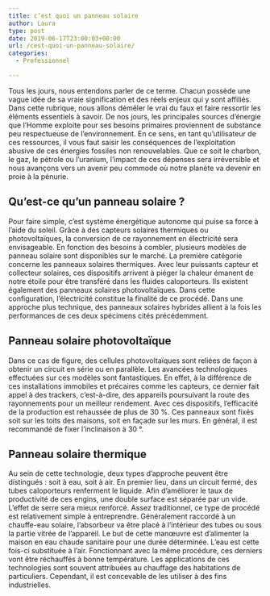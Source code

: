 ```yaml
---
title: c’est quoi un panneau solaire
author: Laura
type: post
date: 2019-06-17T23:00:03+00:00
url: /cest-quoi-un-panneau-solaire/
categories:
  - Professionnel

---
```

Tous les jours, nous entendons parler de ce terme. Chacun possède une vague idée de sa vraie signification et des réels enjeux qui y sont affiliés. Dans cette rubrique, nous allons démêler le vrai du faux et faire ressortir les éléments essentiels à savoir. De nos jours, les principales sources d’énergie que l’Homme exploite pour ses besoins primaires proviennent de substance peu respectueuse de l’environnement. En ce sens, en tant qu’utilisateur de ces ressources, il vous faut saisir les conséquences de l’exploitation abusive de ces énergies fossiles non renouvelables. Que ce soit le charbon, le gaz, le pétrole ou l’uranium, l’impact de ces dépenses sera irréversible et nous avançons vers un avenir peu commode où notre planète va devenir en proie à la pénurie.



## Qu’est-ce qu’un panneau solaire ?



Pour faire simple, c’est système énergétique autonome qui puise sa force à l’aide du soleil. Grâce à des capteurs solaires thermiques ou photovoltaïques, la conversion de ce rayonnement en électricité sera envisageable. En fonction des besoins à combler, plusieurs modèles de panneau solaire sont disponibles sur le marché. La première catégorie concerne les panneaux solaires thermiques. Avec leur puissants capteur et collecteur solaires, ces dispositifs arrivent à piéger la chaleur émanent de notre étoile pour être transféré dans les fluides caloporteurs. Ils existent également des panneaux solaires photovoltaïques. Dans cette configuration, l’électricité constitue la finalité de ce procédé. Dans une approche plus technique, des panneaux solaires hybrides allient à la fois les performances de ces deux spécimens cités précédemment.



## Panneau solaire photovoltaïque



Dans ce cas de figure, des cellules photovoltaïques sont reliées de façon à obtenir un circuit en série ou en parallèle. Les avancées technologiques effectuées sur ces modèles sont fantastiques. En effet, à la différence de ces installations immobiles et précaires comme les capteurs, ce dernier fait appel à des trackers, c’est-à-dire, des appareils poursuivant la route des rayonnements pour un meilleur rendement. Avec ces dispositifs, l’efficacité de la production est rehaussée de plus de 30 %. Ces panneaux sont fixés soit sur les toits des maisons, soit en façade sur les murs. En général, il est recommandé de fixer l’inclinaison à 30 °.



## Panneau solaire thermique



Au sein de cette technologie, deux types d’approche peuvent être distingués : soit à eau, soit à air. En premier lieu, dans un circuit fermé, des tubes caloporteurs renferment le liquide. Afin d’améliorer le taux de productivité de ces engins, une double surface est séparée par un vide. L’effet de serre sera mieux renforcé. Assez traditionnel, ce type de procédé est relativement simple à entreprendre. Généralement raccordé à un chauffe-eau solaire, l’absorbeur va être placé à l’intérieur des tubes ou sous la partie vitrée de l’appareil. Le but de cette manœuvre est d’alimenter la maison en eau chaude sanitaire pour une durée déterminée. L’eau est cette fois-ci substituée à l’air. Fonctionnant avec la même procédure, ces derniers vont être réchauffés à bonne température. Les applications de ces technologies sont souvent attribuées au chauffage des habitations de particuliers. Cependant, il est concevable de les utiliser à des fins industrielles.